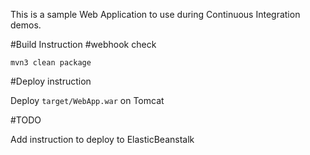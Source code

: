 This is a sample Web Application to use during Continuous Integration demos.

#Build Instruction
#webhook check
```
mvn3 clean package
```



#Deploy instruction



Deploy ```target/WebApp.war``` on Tomcat
 
#TODO
 
Add instruction to deploy to ElasticBeanstalk
